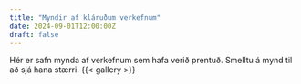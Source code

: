 ```yaml
---
title: "Myndir af kláruðum verkefnum"
date: 2024-09-01T12:00:00Z
draft: false
---
```


Hér er safn mynda af verkefnum sem hafa verið prentuð. Smelltu á mynd til að sjá hana stærri.
{{< gallery >}}